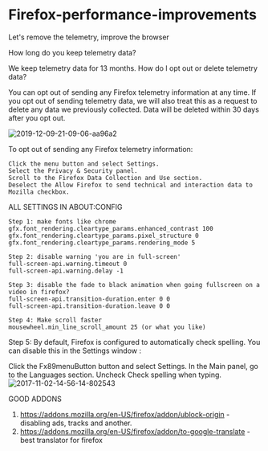 # Firefox-performance-improvements
Let's remove the telemetry, improve the browser

How long do you keep telemetry data?

We keep telemetry data for 13 months.
How do I opt out or delete telemetry data?

You can opt out of sending any Firefox telemetry information at any time. If you opt out of sending telemetry data, we will also treat this as a request to delete any data we previously collected. Data will be deleted within 30 days after you opt out. 

![2019-12-09-21-09-06-aa96a2](https://user-images.githubusercontent.com/108226177/221349644-d519e4e0-fc64-4359-b7ec-cfdb24bb11d3.png)

To opt out of sending any Firefox telemetry information:

    Click the menu button and select Settings.
    Select the Privacy & Security panel.
    Scroll to the Firefox Data Collection and Use section.
    Deselect the Allow Firefox to send technical and interaction data to Mozilla checkbox. 

ALL SETTINGS IN ABOUT:CONFIG

    Step 1: make fonts like chrome
    gfx.font_rendering.cleartype_params.enhanced_contrast 100
    gfx.font_rendering.cleartype_params.pixel_structure 0
    gfx.font_rendering.cleartype_params.rendering_mode 5

    Step 2: disable warning 'you are in full-screen'
    full-screen-api.warning.timeout 0
    full-screen-api.warning.delay -1

    Step 3: disable the fade to black animation when going fullscreen on a video in firefox?
    full-screen-api.transition-duration.enter 0 0
    full-screen-api.transition-duration.leave 0 0

    Step 4: Make scroll faster
    mousewheel.min_line_scroll_amount 25 (or what you like)
    
Step 5: 
By default, Firefox is configured to automatically check spelling. You can disable this in the Settings window :

Click the Fx89menuButton button and select Settings.
In the Main panel, go to the Languages section.
Uncheck Check spelling when typing.
![2017-11-02-14-56-14-802543](https://user-images.githubusercontent.com/108226177/221352602-83334e48-86c7-42d4-a06a-1af11ef3e306.png)

GOOD ADDONS 
1. https://addons.mozilla.org/en-US/firefox/addon/ublock-origin - disabling ads, tracks and another.
2. https://addons.mozilla.org/en-US/firefox/addon/to-google-translate - best translator for firefox

